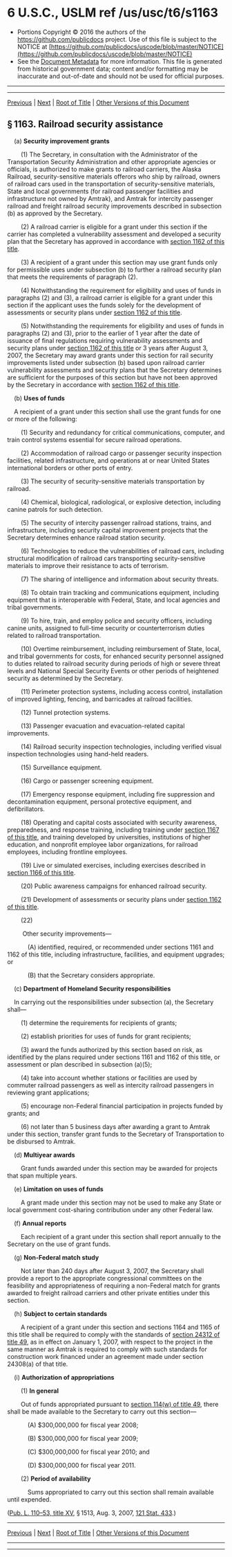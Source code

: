 ---
---

# 6 U.S.C., USLM ref /us/usc/t6/s1163

* Portions Copyright © 2016 the authors of the https://github.com/publicdocs project.
  Use of this file is subject to the NOTICE at [https://github.com/publicdocs/uscode/blob/master/NOTICE](https://github.com/publicdocs/uscode/blob/master/NOTICE)
* See the [Document Metadata](././../../../../../..//README.md) for more information.
  This file is generated from historical government data; content and/or formatting may be inaccurate and out-of-date and should not be used for official purposes.

----------
----------

[Previous](./../../../../../..//us/usc/t6/ch4/schIV/ptB/m__us_usc_t6_s1162.md) | [Next](./../../../../../..//us/usc/t6/ch4/schIV/ptB/m__us_usc_t6_s1164.md) | [Root of Title](./../../../../../../) | [Other Versions of this Document](https://publicdocs.github.io/go/links?ns=uslm&ref=%2Fus%2Fusc%2Ft6%2Fs1163)

## § 1163. Railroad security assistance

    (a) __Security improvement grants__ 

        (1) The Secretary, in consultation with the Administrator of the Transportation Security Administration and other appropriate agencies or officials, is authorized to make grants to railroad carriers, the Alaska Railroad, security-sensitive materials offerors who ship by railroad, owners of railroad cars used in the transportation of security-sensitive materials, State and local governments (for railroad passenger facilities and infrastructure not owned by Amtrak), and Amtrak for intercity passenger railroad and freight railroad security improvements described in subsection (b) as approved by the Secretary.

        (2) A railroad carrier is eligible for a grant under this section if the carrier has completed a vulnerability assessment and developed a security plan that the Secretary has approved in accordance with [section 1162 of this title][/us/usc/t6/s1162].

        (3) A recipient of a grant under this section may use grant funds only for permissible uses under subsection (b) to further a railroad security plan that meets the requirements of paragraph (2).

        (4) Notwithstanding the requirement for eligibility and uses of funds in paragraphs (2) and (3), a railroad carrier is eligible for a grant under this section if the applicant uses the funds solely for the development of assessments or security plans under [section 1162 of this title][/us/usc/t6/s1162].

        (5) Notwithstanding the requirements for eligibility and uses of funds in paragraphs (2) and (3), prior to the earlier of 1 year after the date of issuance of final regulations requiring vulnerability assessments and security plans under [section 1162 of this title][/us/usc/t6/s1162] or 3 years after August 3, 2007, the Secretary may award grants under this section for rail security improvements listed under subsection (b) based upon railroad carrier vulnerability assessments and security plans that the Secretary determines are sufficient for the purposes of this section but have not been approved by the Secretary in accordance with [section 1162 of this title][/us/usc/t6/s1162].

    (b) __Uses of funds__ 

    A recipient of a grant under this section shall use the grant funds for one or more of the following:

        (1) Security and redundancy for critical communications, computer, and train control systems essential for secure railroad operations.

        (2) Accommodation of railroad cargo or passenger security inspection facilities, related infrastructure, and operations at or near United States international borders or other ports of entry.

        (3) The security of security-sensitive materials transportation by railroad.

        (4) Chemical, biological, radiological, or explosive detection, including canine patrols for such detection.

        (5) The security of intercity passenger railroad stations, trains, and infrastructure, including security capital improvement projects that the Secretary determines enhance railroad station security.

        (6) Technologies to reduce the vulnerabilities of railroad cars, including structural modification of railroad cars transporting security-sensitive materials to improve their resistance to acts of terrorism.

        (7) The sharing of intelligence and information about security threats.

        (8) To obtain train tracking and communications equipment, including equipment that is interoperable with Federal, State, and local agencies and tribal governments.

        (9) To hire, train, and employ police and security officers, including canine units, assigned to full-time security or counterterrorism duties related to railroad transportation.

        (10) Overtime reimbursement, including reimbursement of State, local, and tribal governments for costs, for enhanced security personnel assigned to duties related to railroad security during periods of high or severe threat levels and National Special Security Events or other periods of heightened security as determined by the Secretary.

        (11) Perimeter protection systems, including access control, installation of improved lighting, fencing, and barricades at railroad facilities.

        (12) Tunnel protection systems.

        (13) Passenger evacuation and evacuation-related capital improvements.

        (14) Railroad security inspection technologies, including verified visual inspection technologies using hand-held readers.

        (15) Surveillance equipment.

        (16) Cargo or passenger screening equipment.

        (17) Emergency response equipment, including fire suppression and decontamination equipment, personal protective equipment, and defibrillators.

        (18) Operating and capital costs associated with security awareness, preparedness, and response training, including training under [section 1167 of this title][/us/usc/t6/s1167], and training developed by universities, institutions of higher education, and nonprofit employee labor organizations, for railroad employees, including frontline employees.

        (19) Live or simulated exercises, including exercises described in [section 1166 of this title][/us/usc/t6/s1166].

        (20) Public awareness campaigns for enhanced railroad security.

        (21) Development of assessments or security plans under [section 1162 of this title][/us/usc/t6/s1162].

        (22)

         Other security improvements—

            (A) identified, required, or recommended under sections 1161 and 1162 of this title, including infrastructure, facilities, and equipment upgrades; or

            (B) that the Secretary considers appropriate.

    (c) __Department of Homeland Security responsibilities__ 

    In carrying out the responsibilities under subsection (a), the Secretary shall—

        (1) determine the requirements for recipients of grants;

        (2) establish priorities for uses of funds for grant recipients;

        (3) award the funds authorized by this section based on risk, as identified by the plans required under sections 1161 and 1162 of this title, or assessment or plan described in subsection (a)(5);

        (4) take into account whether stations or facilities are used by commuter railroad passengers as well as intercity railroad passengers in reviewing grant applications;

        (5) encourage non-Federal financial participation in projects funded by grants; and

        (6) not later than 5 business days after awarding a grant to Amtrak under this section, transfer grant funds to the Secretary of Transportation to be disbursed to Amtrak.

    (d) __Multiyear awards__ 

        Grant funds awarded under this section may be awarded for projects that span multiple years.

    (e) __Limitation on uses of funds__ 

        A grant made under this section may not be used to make any State or local government cost-sharing contribution under any other Federal law.

    (f) __Annual reports__ 

        Each recipient of a grant under this section shall report annually to the Secretary on the use of grant funds.

    (g) __Non-Federal match study__ 

        Not later than 240 days after August 3, 2007, the Secretary shall provide a report to the appropriate congressional committees on the feasibility and appropriateness of requiring a non-Federal match for grants awarded to freight railroad carriers and other private entities under this section.

    (h) __Subject to certain standards__ 

        A recipient of a grant under this section and sections 1164 and 1165 of this title shall be required to comply with the standards of [section 24312 of title 49][/us/usc/t49/s24312], as in effect on January 1, 2007, with respect to the project in the same manner as Amtrak is required to comply with such standards for construction work financed under an agreement made under section 24308(a) of that title.

    (i) __Authorization of appropriations__ 

        (1) __In general__ 

        Out of funds appropriated pursuant to [section 114(w) of title 49][/us/usc/t49/s114/w], there shall be made available to the Secretary to carry out this section—

            (A) $300,000,000 for fiscal year 2008;

            (B) $300,000,000 for fiscal year 2009;

            (C) $300,000,000 for fiscal year 2010; and

            (D) $300,000,000 for fiscal year 2011.

        (2) __Period of availability__ 

            Sums appropriated to carry out this section shall remain available until expended.

([Pub. L. 110–53, title XV][/us/pl/110/53/tXV], § 1513, Aug. 3, 2007, [121 Stat. 433][/us/stat/121/433].)

----------

[Previous](./../../../../../..//us/usc/t6/ch4/schIV/ptB/m__us_usc_t6_s1162.md) | [Next](./../../../../../..//us/usc/t6/ch4/schIV/ptB/m__us_usc_t6_s1164.md) | [Root of Title](./../../../../../../) | [Other Versions of this Document](https://publicdocs.github.io/go/links?ns=uslm&ref=%2Fus%2Fusc%2Ft6%2Fs1163)

----------
----------

[/us/usc/t6/s1162]: https://publicdocs.github.io/go/links?ns=uslm&ref=%2Fus%2Fusc%2Ft6%2Fs1162
[/us/usc/t6/s1162]: https://publicdocs.github.io/go/links?ns=uslm&ref=%2Fus%2Fusc%2Ft6%2Fs1162
[/us/usc/t6/s1162]: https://publicdocs.github.io/go/links?ns=uslm&ref=%2Fus%2Fusc%2Ft6%2Fs1162
[/us/usc/t6/s1162]: https://publicdocs.github.io/go/links?ns=uslm&ref=%2Fus%2Fusc%2Ft6%2Fs1162
[/us/usc/t6/s1167]: https://publicdocs.github.io/go/links?ns=uslm&ref=%2Fus%2Fusc%2Ft6%2Fs1167
[/us/usc/t6/s1166]: https://publicdocs.github.io/go/links?ns=uslm&ref=%2Fus%2Fusc%2Ft6%2Fs1166
[/us/usc/t6/s1162]: https://publicdocs.github.io/go/links?ns=uslm&ref=%2Fus%2Fusc%2Ft6%2Fs1162
[/us/usc/t49/s24312]: https://publicdocs.github.io/go/links?ns=uslm&ref=%2Fus%2Fusc%2Ft49%2Fs24312
[/us/usc/t49/s114/w]: https://publicdocs.github.io/go/links?ns=uslm&ref=%2Fus%2Fusc%2Ft49%2Fs114%2Fw
[/us/pl/110/53/tXV]: https://publicdocs.github.io/go/links?ns=uslm&ref=%2Fus%2Fpl%2F110%2F53%2FtXV
[/us/stat/121/433]: https://publicdocs.github.io/go/links?ns=uslm&ref=%2Fus%2Fstat%2F121%2F433


